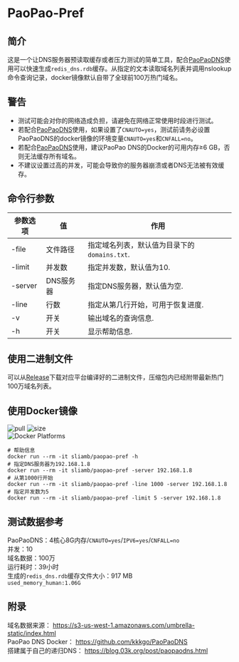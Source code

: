 # PaoPao-Pref
## 简介
这是一个让DNS服务器预读取缓存或者压力测试的简单工具，配合[PaoPaoDNS](https://github.com/kkkgo/PaoPaoDNS)使用可以快速生成`redis_dns.rdb`缓存。从指定的文本读取域名列表并调用nslookup命令查询记录，docker镜像默认自带了全球前100万热门域名。   
## 警告
- 测试可能会对你的网络造成负担，请避免在网络正常使用时段进行测试。
- 若配合[PaoPaoDNS](https://github.com/kkkgo/PaoPaoDNS)使用，如果设置了`CNAUTO=yes`，测试前请务必设置PaoPaoDNS的docker镜像的环境变量`CNAUTO=yes`和`CNFALL=no`。
- 若配合[PaoPaoDNS](https://github.com/kkkgo/PaoPaoDNS)使用，建议PaoPao DNS的Docker的可用内存≥6 GB，否则无法缓存所有域名。
- 不建议设置过高的并发，可能会导致你的服务器崩溃或者DNS无法被有效缓存。
## 命令行参数
参数选项|值|作用
-|-|-|
-file|文件路径|指定域名列表，默认值为目录下的`domains.txt`.
-limit|并发数|指定并发数，默认值为10.
-server|DNS服务器|指定DNS服务器，默认值为空.
-line|行数|指定从第几行开始，可用于恢复进度.
-v|开关|输出域名的查询信息.
-h|开关|显示帮助信息.

## 使用二进制文件
可以从[Release](https://github.com/kkkgo/PaoPao-Pref/releases)下载对应平台编译好的二进制文件，压缩包内已经附带最新热门100万域名列表。
## 使用Docker镜像
![pull](https://img.shields.io/docker/pulls/sliamb/paopao-pref.svg) ![size](https://img.shields.io/docker/image-size/sliamb/paopao-pref)   
![Docker Platforms](https://img.shields.io/badge/platforms-linux%2F386%20%7C%20linux%2Famd64%20%7C%20linux%2Farm%2Fv6%20%7C%20linux%2Farm%2Fv7%20%7C%20linux%2Farm64%2Fv8%20%7C%20linux%2Fppc64le%20%7C%20linux%2Friscv64%20%7C%20linux%2Fs390x-blue)
```shell
# 帮助信息
docker run --rm -it sliamb/paopao-pref -h
# 指定DNS服务器为192.168.1.8
docker run --rm -it sliamb/paopao-pref -server 192.168.1.8
# 从第1000行开始
docker run --rm -it sliamb/paopao-pref -line 1000 -server 192.168.1.8
# 指定并发数为5
docker run --rm -it sliamb/paopao-pref -limit 5 -server 192.168.1.8
```
## 测试数据参考
PaoPaoDNS：4核心8G内存/`CNAUTO=yes`/`IPV6=yes`/`CNFALL=no`   
并发：10   
域名数据：100万  
运行耗时：39小时   
生成的`redis_dns.rdb`缓存文件大小：917 MB    
`used_memory_human:1.06G`

## 附录
域名数据来源： https://s3-us-west-1.amazonaws.com/umbrella-static/index.html     
PaoPao DNS Docker： https://github.com/kkkgo/PaoPaoDNS   
搭建属于自己的递归DNS：  https://blog.03k.org/post/paopaodns.html
